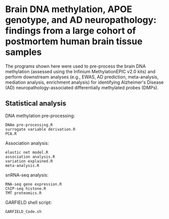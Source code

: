 # Brain DNA methylation, APOE genotype, and AD neuropathology: findings from a large cohort of postmortem human brain tissue samples

The programs shown here were used to pre-process the brain DNA methylation (assessed using the Infinium MethylationEPIC v2.0 kits) and perform downstream analyses (e.g., EWAS, AD prediction, meta-analysis, mediation analysis, enrichment analysis) for identifying Alzheimer's Disease (AD) neuropathology-associated differentially methylated probes (DMPs).

## Statistical analysis
DNA methylation pre-processing:

    DNAm pre-processing.R
    surrogate variable derivation.R
    PCA.R

    
Association analysis:

    elastic net model.R
    association analysis.R
    variation explained.R
    meta-analysis.R
    


snRNA-seq analysis:

    RNA-seq gene expression.R 
    ChIP-seq histone.R
    TMT proteomics.R


GARFIELD shell script:

    GARFIELD_Code.sh
